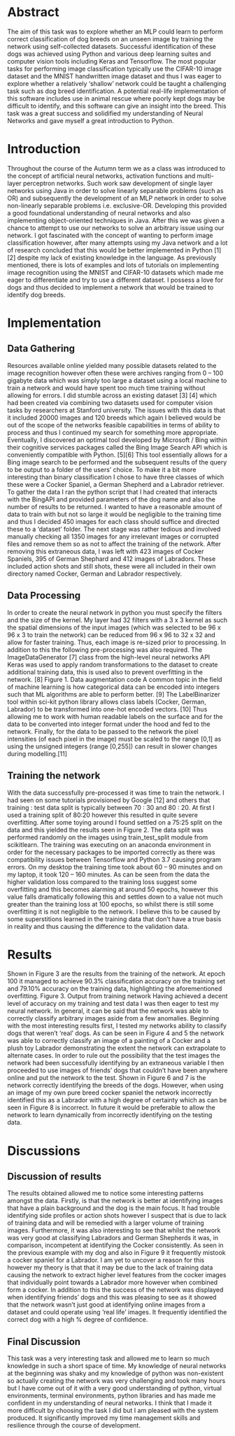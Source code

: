 # Abstract

The aim of this task was to explore whether an MLP could learn to perform correct classification of dog breeds on an unseen image by training the network using self-collected datasets. Successful identification of these dogs was achieved using Python and various deep learning suites and computer vision tools including Keras and Tensorflow. The most popular tasks for performing image classification typically use the CIFAR-10 image dataset and the MNIST handwritten image dataset and thus I was eager to explore whether a relatively ‘shallow’ network could be taught a challenging task such as dog breed identification. A potential real-life implementation of this software includes use in animal rescue where poorly kept dogs may be difficult to identify, and this software can give an insight into the breed. This task was a great success and solidified my understanding of Neural Networks and gave myself a great introduction to Python.


# Introduction

Throughout the course of the Autumn term we as a class was introduced to the concept of artificial neural networks, activation functions and multi-layer perceptron networks. Such work saw development of single layer networks using Java in order to solve linearly separable problems (such as OR) and subsequently the development of an MLP network in order to solve non-linearly separable problems i.e. exclusive-OR. Developing this provided a good foundational understanding of neural networks and also implementing object-oriented techniques in Java.
After this we was given a chance to attempt to use our networks to solve an arbitrary issue using our network. I got fascinated with the concept of wanting to perform image classification however, after many attempts using my Java network and a lot of research concluded that this would be better implemented in Python [1][2] despite my lack of existing knowledge in the language. As previously mentioned, there is lots of examples and lots of tutorials on implementing image recognition using the MNIST and CIFAR-10 datasets which made me eager to differentiate and try to use a different dataset. I possess a love for dogs and thus decided to implement a network that would be trained to identify dog breeds.

# Implementation
## Data Gathering

  Resources available online yielded many possible datasets related to the image recognition however often these were archives ranging from 0 – 100 gigabyte data which was simply too large a dataset using a local machine to train a network and would have spent too much time training without allowing for errors. I did stumble across an existing dataset [3] [4] which had been created via combining two datasets used for computer vision tasks by researchers at Stanford university. The issues with this data is that it included 20000 images and 120 breeds which again I believed would be out of the scope of the networks feasible capabilities in terms of ability to process and thus I continued my search for something more appropriate.
  Eventually, I discovered an optimal tool developed by Microsoft / Bing within their cognitive services packages called the Bing Image Search API which is conveniently compatible with Python. [5][6] This tool essentially allows for a Bing image search to be performed and the subsequent results of the query to be output to a folder of the users’ choice. To make it a bit more interesting than binary classification I chose to have three classes of which these were a Cocker Spaniel, a German Shepherd and a Labrador retriever.
  To gather the data I ran the python script that I had created that interacts with the BingAPI and provided parameters of the dog name and also the number of results to be returned. I wanted to have a reasonable amount of data to train with but not so large it would be negligible to the training time and thus I decided 450 images for each class should suffice and directed these to a ‘dataset’ folder. The next stage was rather tedious and involved manually checking all 1350 images for any irrelevant images or corrupted files and remove them so as not to affect the training of the network.
  After removing this extraneous data, I was left with 423 images of Cocker Spaniels, 395 of German Shephard and 412 images of Labradors. These included action shots and still shots, these were all included in their own directory named Cocker, German and Labrador respectively.

## Data Processing

  In order to create the neural network in python you must specify the filters and the size of the kernel. My layer had 32 filters with a 3 x 3 kernel as such the spatial dimensions of the input images (which was selected to be 96 x 96 x 3 to train the network) can be reduced from 96 x 96 to 32 x 32 and allow for faster training. Thus, each image is re-sized prior to processing.
  In addition to this the following pre-processing was also required. The ImageDataGenerator [7] class from the high-level neural networks API Keras was used to apply random transformations to the dataset to create additional training data, this is used also to prevent overfitting in the network. [8]
Figure 1. Data augmentation code
  A common topic in the field of machine learning is how categorical data can be encoded into integers such that ML algorithms are able to perform better. [9] The LabelBinarizer tool within sci-kit python library allows class labels (Cocker, German, Labrador) to be transformed into one-hot encoded vectors. [10] Thus allowing me to work with human readable labels on the surface and for the data to be converted into integer format under the hood and fed to the network.
  Finally, for the data to be passed to the network the pixel intensities (of each pixel in the image) must be scaled to the range [0,1] as using the unsigned integers (range [0,255]) can result in slower changes during modelling.[11]

## Training the network

  With the data successfully pre-processed it was time to train the network. I had seen on some tutorials provisioned by Google [12] and others that training : test data split is typically between 70 : 30 and 80 : 20. At first I used a training split of 80:20 however this resulted in quite severe overfitting. After some toying around I found settled on a 75:25 split on the data and this yielded the results seen in Figure 2. The data split was performed randomly on the images using train_test_split module from scikitlearn. The training was executing on an anaconda environment in order for the necessary packages to be imported correctly as there was compatibility issues between Tensorflow and Python 3.7 causing program errors. On my desktop the training time took about 60 – 90 minutes and on my laptop, it took 120 – 160 minutes.
  As can be seen from the data the higher validation loss compared to the training loss suggest some overfitting and this becomes alarming at around 50 epochs, however this value falls dramatically following this and settles down to a value not much greater than the training loss at 100 epochs, so whilst there is still some overfitting it is not negligible to the network. I believe this to be caused by some superstitions learned in the training data that don’t have a true basis in reality and thus causing the difference to the validation data.

# Results

  Shown in Figure 3 are the results from the training of the network. At epoch 100 it managed to achieve 90.3% classification accuracy on the training set and 79.10% accuracy on the training data, highlighting the aforementioned overfitting.
Figure 3. Output from training network
  Having achieved a decent level of accuracy on my training and test data I was then eager to test my neural network. In general, it can be said that the network was able to correctly classify arbitrary images aside from a few anomalies. Beginning with the most interesting results first, I tested my networks ability to classify dogs that weren’t ‘real’ dogs. As can be seen in Figure 4 and 5 the network was able to correctly classify an image of a painting of a Cocker and a plush toy Labrador demonstrating the extent the network can extrapolate to alternate cases.
  In order to rule out the possibility that the test images the network had been successfully identifying by an extraneous variable I then proceeded to use images of friends’ dogs that couldn’t have been anywhere online and put the network to the test. Shown in Figure 6 and 7 is the network correctly identifying the breeds of the dogs.
  However, when using an image of my own pure breed cocker spaniel the network incorrectly identified this as a Labrador with a high degree of certainty which as can be seen in Figure 8 is incorrect. In future it would be preferable to allow the network to learn dynamically from incorrectly identifying on the testing data.

# Discussions
## Discussion of results

  The results obtained allowed me to notice some interesting patterns amongst the data. Firstly, is that the network is better at identifying images that have a plain background and the dog is the main focus. It had trouble identifying side profiles or action shots however I suspect that is due to lack of training data and will be remedied with a larger volume of training images.
  Furthermore, it was also interesting to see that whilst the network was very good at classifying Labradors and German Shepherds it was, in comparison, incompetent at identifying the Cocker consistently. As seen in the previous example with my dog and also in Figure 9 it frequently mistook a cocker spaniel for a Labrador. I am yet to uncover a reason for this however my theory is that that it may be due to the lack of training data causing the network to extract higher level features from the cocker images that individually point towards a Labrador more however when combined form a cocker.
  In addition to this the success of the network was displayed when identifying friends’ dogs and this was pleasing to see as it showed that the network wasn’t just good at identifying online images from a dataset and could operate using ‘real life’ images. It frequently identified the correct dog with a high % degree of confidence.
  
 ## Final Discussion
 
 This task was a very interesting task and allowed me to learn so much knowledge in such a short space of time. My knowledge of neural networks at the beginning was shaky and my knowledge of python was non-existent so actually creating the network was very challenging and took many hours but I have come out of it with a very good understanding of python, virtual environments, terminal environments, python libraries and has made me confident in my understanding of neural networks. I think that I made it more difficult by choosing the task I did but I am pleased with the system produced. It significantly improved my time management skills and resilience through the course of development.

